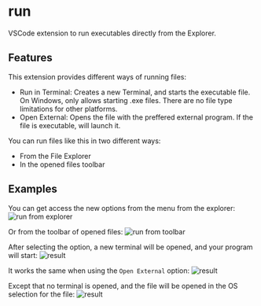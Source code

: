 # run 

VSCode extension to run executables directly from the Explorer.

## Features

This extension provides different ways of running files:
- Run in Terminal: Creates a new Terminal, and starts the executable file. On Windows, only allows starting .exe files. There are no file type limitations for other platforms.
- Open External: Opens the file with the preffered external program. If the file is executable, will launch it.

You can run files like this in two different ways:
- From the File Explorer
- In the opened files toolbar

## Examples
You can get access the new options from the menu from the explorer:
![run from explorer](images/run_explorer.gif)

Or from the toolbar of opened files:
![run from toolbar](images/run_toolbar.gif)

After selecting the option, a new terminal will be opened, and your program will start:
![result](images/run_result_2.gif)

It works the same when using the `Open External` option:
![result](images/open_explorer.gif)

Except that no terminal is opened, and the file will be opened in the OS selection for the file:
![result](images/open_result.gif)